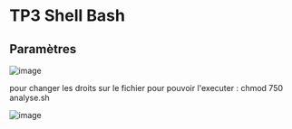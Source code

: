 # TP3 Shell Bash

## Paramètres
![image](https://user-images.githubusercontent.com/37480026/136797040-bec8d380-f13b-4400-b281-b87030119bbc.png)

pour changer les droits sur le fichier pour pouvoir l'executer : chmod 750 analyse.sh

![image](https://user-images.githubusercontent.com/37480026/136797932-68283b87-3c30-4e26-a28b-29ada3f7520f.png)



